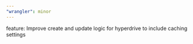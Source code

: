 ```yaml
---
"wrangler": minor
---
```


feature: Improve create and update logic for hyperdrive to include caching settings
